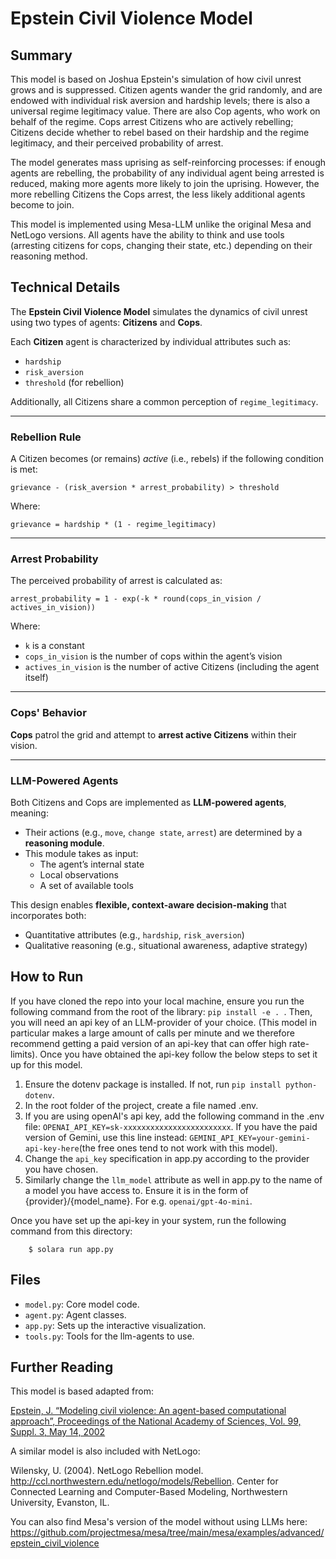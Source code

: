 # Epstein Civil Violence Model

## Summary

This model is based on Joshua Epstein's simulation of how civil unrest grows and is suppressed. Citizen agents wander the grid randomly, and are endowed with individual risk aversion and hardship levels; there is also a universal regime legitimacy value. There are also Cop agents, who work on behalf of the regime. Cops arrest Citizens who are actively rebelling; Citizens decide whether to rebel based on their hardship and the regime legitimacy, and their perceived probability of arrest.

The model generates mass uprising as self-reinforcing processes: if enough agents are rebelling, the probability of any individual agent being arrested is reduced, making more agents more likely to join the uprising. However, the more rebelling Citizens the Cops arrest, the less likely additional agents become to join.

This model is implemented using Mesa-LLM unlike the original Mesa and NetLogo versions. All agents have the ability to think and use tools (arresting citizens for cops, changing their state, etc.) depending on their reasoning method.

## Technical Details

The **Epstein Civil Violence Model** simulates the dynamics of civil unrest using two types of agents: **Citizens** and **Cops**.

Each **Citizen** agent is characterized by individual attributes such as:

- `hardship`
- `risk_aversion`
- `threshold` (for rebellion)

Additionally, all Citizens share a common perception of `regime_legitimacy`.

---

### Rebellion Rule

A Citizen becomes (or remains) *active* (i.e., rebels) if the following condition is met:

```
grievance - (risk_aversion * arrest_probability) > threshold
```

Where:

```
grievance = hardship * (1 - regime_legitimacy)
```

---

### Arrest Probability

The perceived probability of arrest is calculated as:

```
arrest_probability = 1 - exp(-k * round(cops_in_vision / actives_in_vision))
```

Where:

- `k` is a constant
- `cops_in_vision` is the number of cops within the agent’s vision
- `actives_in_vision` is the number of active Citizens (including the agent itself)

---

### Cops' Behavior

**Cops** patrol the grid and attempt to **arrest active Citizens** within their vision.

---

### LLM-Powered Agents

Both Citizens and Cops are implemented as **LLM-powered agents**, meaning:

- Their actions (e.g., `move`, `change state`, `arrest`) are determined by a **reasoning module**.
- This module takes as input:
  - The agent’s internal state
  - Local observations
  - A set of available tools

This design enables **flexible, context-aware decision-making** that incorporates both:

- Quantitative attributes (e.g., `hardship`, `risk_aversion`)
- Qualitative reasoning (e.g., situational awareness, adaptive strategy)




## How to Run

If you have cloned the repo into your local machine, ensure you run the following command from the root of the library: ``pip install -e . ``. Then, you will need an api key of an LLM-provider of your choice. (This model in particular makes a large amount of calls per minute and we therefore recommend getting a paid version of an api-key that can offer high rate-limits). Once you have obtained the api-key follow the below steps to set it up for this model.
1) Ensure the dotenv package is installed. If not, run ``pip install python-dotenv``.
2) In the root folder of the project, create a file named .env.
3) If you are using openAI's api key, add the following command in the .env file: ``OPENAI_API_KEY=sk-xxxxxxxxxxxxxxxxxxxxxxxx``. If you have the paid version of Gemini, use this line instead: ``GEMINI_API_KEY=your-gemini-api-key-here``(the free ones tend to not work with this model).
4) Change the  ``api_key`` specification in app.py according to the provider you have chosen.
5) Similarly change the ``llm_model`` attribute as well in app.py to the name of a model you have access to. Ensure it is in the form of {provider}/{model_name}. For e.g. ``openai/gpt-4o-mini``.

Once you have set up the api-key in your system, run the following command from this directory:

```
    $ solara run app.py
```

## Files

* ``model.py``: Core model code.
* ``agent.py``: Agent classes.
* ``app.py``: Sets up the interactive visualization.
* ``tools.py``: Tools for the llm-agents to use.

## Further Reading

This model is based adapted from:

[Epstein, J. “Modeling civil violence: An agent-based computational approach”, Proceedings of the National Academy of Sciences, Vol. 99, Suppl. 3, May 14, 2002](http://www.pnas.org/content/99/suppl.3/7243.short)

A similar model is also included with NetLogo:

Wilensky, U. (2004). NetLogo Rebellion model. http://ccl.northwestern.edu/netlogo/models/Rebellion. Center for Connected Learning and Computer-Based Modeling, Northwestern University, Evanston, IL.

You can also find Mesa's version of the model without using LLMs here:
https://github.com/projectmesa/mesa/tree/main/mesa/examples/advanced/epstein_civil_violence
